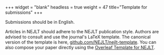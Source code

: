 +++
widget = "blank"
headless = true
weight = 47
title="Template for submissions"
+++


Submissions should be in English.

Articles in NEJLT should adhere to the NEJLT publication style.
Authors are advised to consult and use the journal's LaTeX template.
The canonical version of the template is here, [github.com/NEJLT/nejlt-template](https://github.com/NEJLT/nejlt-template).
You can also compose your paper directly using the [Overleaf Template for NEJLT](https://www.overleaf.com/latex/templates/nejlt-template/rfmptybjypry).


